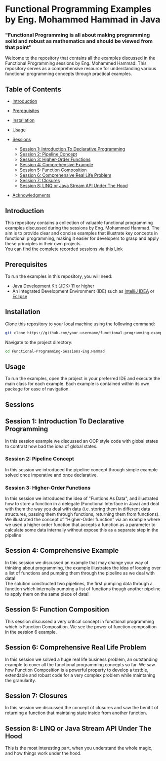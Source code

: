 # Functional Programming Examples by Eng. Mohammed Hammad in Java
### "Functional Programming is all about making programming soild and robust as mathematics and should be viewed from that point"

Welcome to the repository that contains all the examples discussed in the Functional Programming sessions by Eng. Mohammed Hammad. This repository serves as a comprehensive resource for understanding various functional programming concepts through practical examples.

## Table of Contents

- [Introduction](#introduction)
- [Prerequisites](#prerequisites)
- [Installation](#installation)
- [Usage](#usage)
- [Sessions](#sessions)
  - [Session 1: Introduction To Declarative Programming](#Session-1-introduction-to-declarative-programming)
  - [Session 2: Pipeline Concept](#session-2-pipeline-concept)
  - [Session 3: Higher-Order Functions](#session-3-higher-order-functions)
  - [Session 4: Comprehensive Example](#session-4-comprehensive-example)
  - [Session 5: Function Composition](#session-5-function-composition)
  - [Session 6: Comprehensive Real Life Problem](#session-6-comprehensive-real-life-problem)
  - [Session 7: Closures](#session-7-closures)
  - [Session 8: LINQ or Java Stream API Under The Hood](#session-8-linq-or-java-stream-api-under-the-hood)

- [Acknowledgments](#acknowledgments)

## Introduction

This repository contains a collection of valuable functional programming examples discussed during the sessions by Eng. Mohammed Hammad. The aim is to provide clear and concise examples that illustrate key concepts in functional programming, making it easier for developers to grasp and apply these principles in their own projects.\
You can find the complete recorded sessions via this [Link](https://www.youtube.com/playlist?list=PLpbZuj8hP-I6F-Zj1Ay8nQ1rMnmFnlK2f)
## Prerequisites

To run the examples in this repository, you will need:

- [Java Development Kit (JDK) 11 or higher](https://www.oracle.com/java/technologies/javase-downloads.html)
- An Integrated Development Environment (IDE) such as [IntelliJ IDEA](https://www.jetbrains.com/idea/) or [Eclipse](https://www.eclipse.org/)

## Installation

Clone this repository to your local machine using the following command:

```bash
git clone https://github.com/your-username/functional-programming-examples.git
```

Navigate to the project directory:

```bash
cd Functional-Programming-Sessions-Eng.Hammad
```

## Usage

To run the examples, open the project in your preferred IDE and execute the main class for each example. Each example is contained within its own package for ease of navigation.

## Sessions


<a name="Session-1-introduction-to-declarative-programming"></a>
## Session 1: Introduction To Declarative Programming
In this session example we discussed an OOP style code with global states to contrast how bad the idea of global states.

        
<a name="session-2-pipeline-concept"></a>
### Session 2: Pipeline Concept
In this session we introduced the pipeline concept through simple example solved once imperative and once declarative.                        


<a name="session-3-higher-order-functions"></a>
### Session 3: Higher-Order Functions
In this session we introduced the idea of "Funtions As Data", and illustrated how to store a function in a delegate (Functional Interface in Java) and deal with them the way you deal with data              (i.e. storing them in different data structures, passing them through functions, returning them from functions).\
We illustrated the concept of "Higher-Order function" via an example where we used a higher order function that accepts a function as a parameter to calculate some data internally without expose            this as a separate step in the pipeline

        
        
<a name="session-4-comprehensive-example"></a>
## Session 4: Comprehensive Example
In this session we discussed an example that may change your way of thinking about programming, the example illustrates the idea of looping over a list of functions and pumping them through the                 pipeline as we deal with data!\
The solution constructed two pipelines, the first pumping data through a function which internally pumping a list of functions though another pipeline to apply them on the same piece of data!



<a name="session-5-function-composition"></a>
## Session 5: Function Composition
This session discussed a very critical concept in functional programming which is Function Composition. We see the power of function composition in the session 6 example. 



<a name="session-6-comprehensive-real-life-problem"></a>
## Session 6: Comprehensive Real Life Problem
In this session we solved a huge real life business problem, an outstanding example to cover all the functional programming concepts so far. We saw how Function Composition is a powerful property to develop a testble, extendable and robust code for a very complex problem while maintaning the granularity.


<a name="session-7-closures"></a>
## Session 7: Closures
In this session we discussed the concept of closures and saw the benifit of returning a function that maintaing state inside from another function.


<a name="session-8-linq-or-java-stream-api-under-the-hood"></a>
## Session 8: LINQ or Java Stream API Under The Hood
This is the most interesting part, when you understand the whole magic, and how things work under the hood.

